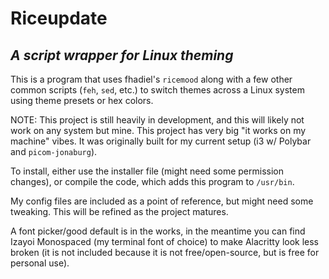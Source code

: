 # Riceupdate

## *A script wrapper for Linux theming*

This is a program that uses fhadiel's `ricemood` along with a few other common scripts (`feh`, `sed`, etc.) to switch themes across a Linux system using theme presets or hex colors.

NOTE: This project is still heavily in development, and this will likely not work on any system but mine. This project has very big "it works on my machine" vibes. It was originally built for my current setup (i3 w/ Polybar and `picom-jonaburg`).

To install, either use the installer file (might need some permission changes), or compile the code, which adds this program to `/usr/bin`.

My config files are included as a point of reference, but might need some tweaking. This will be refined as the project matures.

A font picker/good default is in the works, in the meantime you can find Izayoi Monospaced (my terminal font of choice) to make Alacritty look less broken (it is not included because it is not free/open-source, but is free for personal use).
